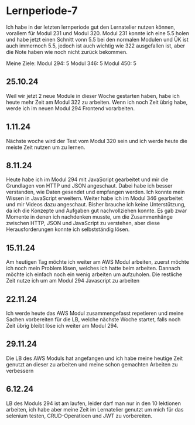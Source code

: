 # Lernperiode-7

Ich habe in der letzten lernperiode gut den Lernatelier nutzen können, vorallem für Modul 231 und Modul 320. Modul 231 konnte ich eine 5.5 holen und habe jetzt einen Schnitt vonn 5.5 bei den normalen Modulen und ÜK ist auch immernoch 5.5, jedoch ist auch wichtig wie 322 ausgefallen ist, aber die Note haben wie noch nicht zurück bekommen. 

Meine Ziele:
Modul 294: 5
Modul 346: 5
Modul 450: 5




## 25.10.24

Weil wir jetzt 2 neue Module in dieser Woche gestarten haben, habe ich heute mehr Zeit am Modul 322 zu arbeiten. Wenn ich noch Zeit übrig habe, werde ich im neuen Modul 294 Frontend vorarbeiten.

## 1.11.24

Nächste woche wird der Test vom Modul 320 sein und ich werde heute die meiste Zeit nutzen um zu lernen.

## 8.11.24

Heute habe ich im Modul 294 mit JavaScript gearbeitet und mir die Grundlagen von HTTP und JSON angeschaut. Dabei habe ich besser verstanden, wie Daten gesendet und empfangen werden. Ich konnte mein Wissen in JavaScript erweitern. Weiter habe ich im Modul 346 gearbeitet und mir Videos dazu angeschaut. Bisher brauche ich keine Unterstützung, da ich die Konzepte und Aufgaben gut nachvollziehen konnte. Es gab zwar Momente in denen ich nachdenken musste, um die Zusammenhänge zwischen HTTP, JSON und JavaScript zu verstehen, aber diese Herausforderungen konnte ich selbstständig lösen. 

## 15.11.24

Am heutigen Tag möchte ich weiter am AWS Modul arbeiten, zuerst möchte ich noch mein Problem lösen, welches ich hatte beim arbeiten. Dannach möchte ich einfach noch ein wenig arbeiten um aufzuholen. Die restliche Zeit nutze ich um am Modul 294 Javascript zu arbeiten

## 22.11.24

Ich werde heute das AWS Modul zusammengefasst repetieren und meine Sachen vorbereiten für die LB, welche nächste Woche startet, falls noch Zeit übrig bleibt löse ich weiter am Modul 294.

## 29.11.24

Die LB des AWS Moduls hat angefangen und ich habe meine heutige Zeit genutzt an dieser zu arbeiten und meine schon gemachten Arbeiten zu verbessern

## 6.12.24

LB des Moduls 294 ist am laufen, leider darf man nur in den 10 lektionen arbeiten, ich habe aber meine Zeit im Lernatelier genutzt um mich für das selenium testen, CRUD-Operatioen und JWT zu vorbereiten.




